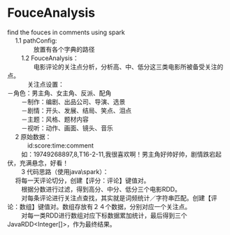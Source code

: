 # FouceAnalysis</br>
find the fouces in comments using spark</br>　
1.1 pathConfig:</br>　　
　　放置有各个字典的路径</br>　　
1.2 FouceAnalysis：</br>　　
　　电影评论的关注点分析，分析高、中、低分这三类电影所被备受关注的点。</br>　　　
    关注点设置：</br>
      －角色：男主角、女主角、反派、配角　</br>　　
      －制作：编剧、出品公司、导演、选景　</br>　　
      －剧情：开头、发展、结局、笑点、泪点　</br>　　
      －主题：风格、题材内容　</br>　　
      －视听：动作、画面、镜头、音乐　</br>　
2 原始数据：</br>　　　
    id:score:time:comment　 </br>　　
    如：19749268897,8,T16-2-11,我很喜欢啊！男主角好帅好帅，剧情跌宕起伏，充满悬念，好看！</br>　　
3 代码思路（使用java\spark）：　</br>　
    将每一天评论切分，创建【评分：评论】键值对。</br>　　
    根据分数进行过滤，得到高分、中分、低分三个电影RDD。</br>　　
    对每条评论进行关注点查找，其实就是词频统计／字符串匹配。创建【评论：数组】键值对。数组存放有２４个数据，分别对应一个关注点。</br>　　
    对每一类RDD进行数组对应下标数据累加统计，最后得到三个　JavaRDD\<Integer[]>，作为最终结果。  </br>　　
